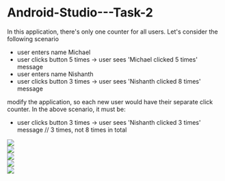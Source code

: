 # Android-Studio---Task-2

In this application, there's only one counter for all users. Let's consider the following scenario
- user enters name Michael
- user clicks button 5 times -> user sees 'Michael clicked 5 times' message
- user enters name Nishanth
- user clicks button 3 times -> user sees 'Nishanth clicked 8 times' message


modify the application, so each new user would have their separate click counter. In the above scenario, it must be:
- user clicks button 3 times -> user sees 'Nishanth clicked 3 times' message  // 3 times, not 8 times in total

<img src="task2.1.png"><br>
<img src="task2.2.png"><br>
<img src="task2.3.png"><br>
<img src="task2.4.png"><br>
<img src="task2.5.png"><br>
